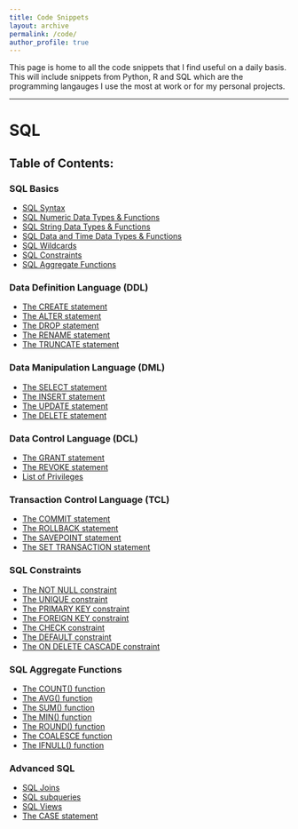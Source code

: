 ```yaml
---
title: Code Snippets
layout: archive
permalink: /code/
author_profile: true
---
```


This page is home to all the code snippets that I find useful on a daily basis. This will include snippets from Python, R and SQL which are the programming langauges I use the most at work or for my personal projects.
<hr>

# SQL
## Table of Contents:
### SQL Basics
-  [SQL Syntax](/code/SQL_Syntax.md)
-  [SQL Numeric Data Types & Functions](/code/SQL_Numeric_Data_Types_&_Functions.md)
-  [SQL String Data Types & Functions](/code/SQL_String_Data_Types_&_Functions.md)
-  [SQL Data and Time Data Types & Functions](/code/SQL_Date_and_Time_Data_Types_&_Functions.md)
-  [SQL Wildcards](/code/SQL_Wildcard_Characters.md)
-  [SQL Constraints](/code/SQL_Constraints.md)
-  [SQL Aggregate Functions](/code/SQL_Aggregate_Functions.md)
### Data Definition Language (DDL)
- [The CREATE statement](/code/The_CREATE_statement.md)
- [The ALTER statement](/code/The_ALTER_statement.md)
- [The DROP statement](/code/The_DROP_statement.md)
- [The RENAME statement](/code/The_RENAME_statement.md)
- [The TRUNCATE statement](/code/The_TRUNCATE_statement.md)
### Data Manipulation Language (DML)
- [The SELECT statement](/code/The_SELECT_statement.md)
- [The INSERT statement](/code/The_INSERT_statement.md)
- [The UPDATE statement](/code/The_UPDATE_statement.md)
- [The DELETE statement](/code/The_DELETE_statement.md)
### Data Control Language (DCL)
- [The GRANT statement](/code/The_GRANT_statement.md)
- [The REVOKE statement](/code/The_REVOKE_statement.md)
- [List of Privileges](/code/Privileges.md)
### Transaction Control Language (TCL)
- [The COMMIT statement](/code/The_COMMIT_statement.md)
- [The ROLLBACK statement](/code/The_ROLLBACK_statement.md)
- [The SAVEPOINT statement](/code/The_SAVEPOINT_statement.md)
- [The SET TRANSACTION statement](/code/The_SET_TRANSACTION_statement.md)
### SQL Constraints 
- [The NOT NULL constraint](/code/The_NOT_NULL_constraint.md)
- [The UNIQUE constraint](/code/The_UNIQUE_constraint.md)
- [The PRIMARY KEY constraint](/code/The_PRIMARY_KEY_constraint.md)
- [The FOREIGN KEY constraint](/code/The_FOREIGN_KEY_constraint.md)
- [The CHECK constraint](/code/The_CHECK_constraint.md)
- [The DEFAULT constraint](/code/The_DEFAULT_constraint.md)
- [The ON DELETE CASCADE constraint](/code/The_ON_DELETE_CASCADE_constraint.md)
### SQL Aggregate Functions
- [The COUNT() function](/code/The_COUNT()_function.md)
- [The AVG() function](/code/The_AVG()_function.md)
- [The SUM() function](/code/The_SUM()_function.md)
- [The MIN() function](/code/The_MIN()_function.md)
- [The ROUND() function](/code/The_ROUND()_function.md)
- [The COALESCE function](/code/The_COALESCE_function.md)
- [The IFNULL() function](/code//The_IFNULL()_function.md)
### Advanced SQL 
- [SQL Joins](/code/SQL_Joins.md)
- [SQL subqueries](/code/SQL_Subqueries.md)
- [SQL Views](/code/SQL_Views.md)
- [The CASE statement](/code/The_CASE_statement.md)

